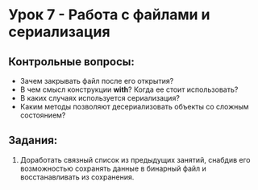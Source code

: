 # Урок 7 - Работа с файлами и сериализация
## Контрольные вопросы:
- Зачем закрывать файл после его открытия?
- В чем смысл конструкции __with__? Когда ее стоит использовать?
- В каких случаях используется сериализация?
- Каким методы позволяют десериализовать объекты со сложным состоянием?
## Задания:
1) Доработать связный список из предыдущих занятий, снабдив его 
возможностью сохранять данные в бинарный файл и восстанавливать из сохранения.

